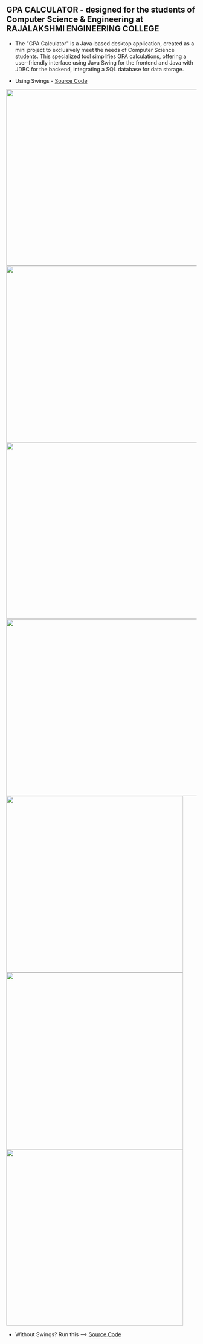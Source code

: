 ## GPA CALCULATOR - designed for the students of Computer Science & Engineering at RAJALAKSHMI ENGINEERING COLLEGE
- The "GPA Calculator" is a Java-based desktop application, created as a mini project to exclusively meet the needs of Computer Science students. This specialized tool simplifies GPA calculations, offering a user-friendly interface using Java Swing for the frontend and Java with JDBC for the backend, integrating a SQL database for data storage.

- Using Swings - [Source Code](gpacseswings.java)
<img src="https://github.com/harshiniakshaya/GPA-CALCULATOR-APPLICATION/assets/149646981/0164dfb8-4ec4-4b49-a5af-53ea31bc44dd" width="664.32" height="467.52">

<img src="https://github.com/harshiniakshaya/GPA-CALCULATOR-APPLICATION/assets/149646981/1fcdb539-f307-4767-8c2f-4f6a34416bfd" width="664.32" height="467.52">

<img src="https://github.com/harshiniakshaya/GPA-CALCULATOR-APPLICATION/assets/149646981/621f55fb-45f0-464a-a353-e44b030d22ec" width="664.32" height="467.52">

<img src="https://github.com/harshiniakshaya/GPA-CALCULATOR-APPLICATION/assets/149646981/621f55fb-45f0-464a-a353-e44b030d22ec" width="664.32" height="467.52">

<img src="https://github.com/harshiniakshaya/GPA-CALCULATOR-APPLICATION/assets/149646981/45d41c6e-667d-4f8c-be76-deea5e33eea1" height="467.52">

<img src="https://github.com/harshiniakshaya/GPA-CALCULATOR-APPLICATION/assets/149646981/78b2e4b8-723b-41af-961d-fe6b4f22b86b" height="467.52">

<img src="https://github.com/harshiniakshaya/GPA-CALCULATOR-APPLICATION/assets/149646981/a9112d80-9abc-494f-aae2-5a0c1e7659cd" height="467.52">

- Without Swings? Run this --> [Source Code](gpacse.java)
